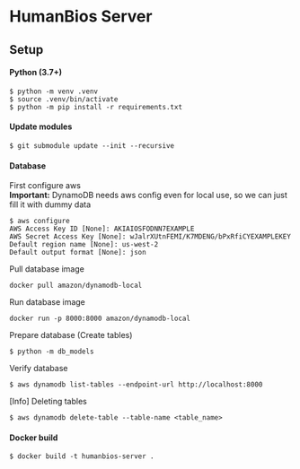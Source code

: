 # HumanBios Server

## Setup
#### Python (3.7+)
```
$ python -m venv .venv
$ source .venv/bin/activate
$ python -m pip install -r requirements.txt
```
#### Update modules
```
$ git submodule update --init --recursive
```
#### Database
First configure aws  
**Important:** DynamoDB needs aws config even for local use, so we can just fill it with dummy data  
```
$ aws configure
AWS Access Key ID [None]: AKIAIOSFODNN7EXAMPLE
AWS Secret Access Key [None]: wJalrXUtnFEMI/K7MDENG/bPxRfiCYEXAMPLEKEY
Default region name [None]: us-west-2
Default output format [None]: json
```
Pull database image
```
docker pull amazon/dynamodb-local
```
Run database image
```
docker run -p 8000:8000 amazon/dynamodb-local
```
Prepare database (Create tables)
```
$ python -m db_models
```
Verify database 
```
$ aws dynamodb list-tables --endpoint-url http://localhost:8000
```

[Info] Deleting tables
```
$ aws dynamodb delete-table --table-name <table_name>
```

#### Docker build
```
$ docker build -t humanbios-server .
```